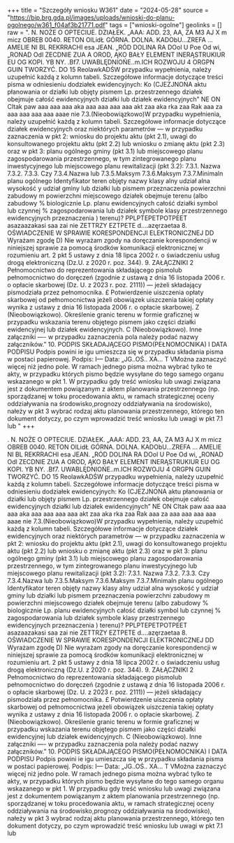 +++
title = "Szczegóły wniosku W361"
date = "2024-05-28"
source = "https://bip.brg.gda.pl/images/uploads/wnioski-do-planu-ogolnego/w361_f04af3b21771.pdf"
tags = ["wnioski-ogolne"]
geolinks = []
raw = ". N. NOŻE O OPTECIUE. DZIAŁEK. „AAA: ADD. 23, AA, ZA M3 AJ X m micz OBREB 0040. RETON OlLidŁ GÓRNA. DOLNA. KADObU...ZREFA ... AMELIE NI BL REKRRACHI esa JEAN. „RÓD DOLINA RA DOol U Poe Od wi, „RONAD Odl ZECDNIE ZUA A OROD, ĄKO BAŁY ELEMENT INERĄSTRUKIUR EU OG KOPI. YB NY. .Bf7. UWABLĘDNIOŃE..m.ICH ROZWOJU 4 ORGPN GUIN TWORZYĆ. DO 15 ReolawkADŚW przypadku wypełnienia, należy uzupełnić każdą z kolumn tabeli. Szczegółowe informacje dotyczące treści pisma w odniesieniu dodziałek ewidencyjnych: Ko (CJEZJNONA aktu płanowania or działki lub objęty pismem Lp.  przestrzennego działek obejmuje całość ewidencyjnych działki lub działek ewidencyjnych” NE ON Cltak paw aaa aaa aaa aka aaa aaa aaa aaa akt zaa aka rka zaa Rak aaa za aaa aaa aaa aaa aaae nie 7.3.(Nieobowiązkowo)W przypadku wypełnienia, należy uzupełnić każdą z kolumn tabeli. Szczegółowe informacje dotyczące działek ewidencyjnych oraz niektórych parametrów — w przypadku zaznaczenia w pkt 2: wniosku do projektu aktu (pkt 2.1), uwagi do konsultowanego projektu aktu (pkt 2.2) lub wniosku o zmianę aktu (pkt 2.3) oraz w pkt 3: planu ogólnego gminy (pkt 3.1) lub miejscowego planu zagospodarowania przestrzennego, w tym zintegrowanego planu inwestycyjnego lub miejscowego planu rewitalizacji (pkt 3.2): 7.3.1. Nazwa 7.3.2. 7.3.3. Czy 7.3.4.Nazwa lub  7.3.5.Maksym  7.3.6.Maksym  7.3.7.Minimaln planu ogólnego Identyfikator teren objęty nazwy klasy alny udział alna wysokość y udział gminy lub działki lub pismem przeznaczenia powierzchni zabudowy m powierzchni miejscowego działek obejmuje terenu (albo zabudowy % biologicznie Lp. planu ewidencyjnych całość działki symbol lub czynnej % zagospodarowania lub działek symbole klasy przestrzennego ewidencyjnych przeznaczenia ) terenu)? PPLPTEPETPOTPEET asazaazakasi saa zai nie ZETTRZY EZTPETE d....azęrzaetaa 8. OŚWIADCZENIE W SPRAWIE KORESPONDENCJI ELEKTRONICZNEJ DD Wyrażam zgodę D) Nie wyrażam zgody na doręczanie korespondencji w niniejszej sprawie za pomocą środków komunikacji elektronicznej w rozumieniu art. 2 pkt 5 ustawy z dnia 18 lipca 2002 r. o świadczeniu usług drogą elektroniczną (Dz.U. z 2020 r. poz. 344). 9. ZAŁĄCZNIKI 2 Pełnomocnictwo do reprezentowania składającego pismolub pełnomocnictwo do doręczeń (zgodnie z ustawą z dnia 16 listopada 2006 r. o opłacie skarbowej (Dz. U. z 2023 r. poz. 2111)) — jeżeli składający pismodziała przez pełnomocnika. £ Potwierdzenie uiszczenia opłaty skarbowej od pełnomocnictwa jeżeli obowiązek uiszczenia takiej opłaty wynika z ustawy z dnia 16 listopada 2006 r. o opłacie skarbowej. Z  (Nieobowiązkowo). Określenie granic terenu w formie graficznej w przypadku wskazania terenu objętego pismem jako części działki ewidencyjnej lub działek ewidencyjnych. C  (Nieobowiązkowo). Inne załączniki —- w przypadku zaznaczenia pola należy podać nazwy załączników.” 10. PODPIS SKŁADAJĄCEGO PISMO(PEŁNOMOCNIKA) I DATA PODPISU Podpis powini ie igu umieszcza się w przypadku składania pisma w postaci papierowej. Podpis: I— Data: „JG..OŚ.. XA... T VMożna zaznaczyć więcej niż jedno pole. W ramach jednego pisma można wybrać tylko te akty, w przypadku których pismo będzie wysyłane do tego samego organu wskazanego w pkt 1. W przypadku gdy treść wniosku lub uwagi związana jest z dokumentem powiązanym z aktem planowania przestrzennego (np. sporządzanej w toku procedowania aktu, w ramach strategicznej oceny oddziaływania na środowisko,prognozy oddziaływania na środowisko), nałeży w pkt 3 wybrać rodzaj aktu planowania przestrzennego, którego ten dokument dotyczy, po czym wprowadzić treść wniosku lub uwagi w pkt 7.1 lub "
+++

. N. NOŻE O OPTECIUE. DZIAŁEK. „AAA: ADD. 23, AA, ZA M3 AJ
X m micz
OBREB 0040. RETON OlLidŁ GÓRNA. DOLNA. KADObU...ZREFA ...
AMELIE NI BL REKRRACHI esa
JEAN. „RÓD DOLINA RA DOol U Poe Od wi, „RONAD
Odl ZECDNIE ZUA A OROD, ĄKO BAŁY ELEMENT INERĄSTRUKIUR EU
OG KOPI. YB NY. .Bf7. UWABLĘDNIOŃE..m.ICH ROZWOJU 4 ORGPN GUIN TWORZYĆ. DO
15 ReolawkADŚW przypadku wypełnienia, należy uzupełnić każdą z kolumn tabeli.
Szczegółowe informacje dotyczące treści pisma w odniesieniu dodziałek ewidencyjnych:
Ko (CJEZJNONA
aktu płanowania or działki lub objęty pismem
Lp.  przestrzennego działek obejmuje całość
ewidencyjnych działki lub działek
ewidencyjnych”
NE ON Cltak paw aaa aaa aaa aka aaa aaa aaa aaa akt zaa aka rka zaa Rak aaa za aaa aaa aaa aaa aaae nie
7.3.(Nieobowiązkowo)W przypadku wypełnienia, należy uzupełnić każdą z kolumn tabeli.
Szczegółowe informacje dotyczące działek ewidencyjnych oraz niektórych parametrów — w przypadku
zaznaczenia w pkt 2: wniosku do projektu aktu (pkt 2.1), uwagi do konsultowanego projektu aktu (pkt 2.2)
lub wniosku o zmianę aktu (pkt 2.3) oraz w pkt 3: planu ogólnego gminy (pkt 3.1) lub miejscowego planu
zagospodarowania przestrzennego, w tym zintegrowanego planu inwestycyjnego lub miejscowego planu
rewitalizacji (pkt 3.2):
7.3.1. Nazwa 7.3.2. 7.3.3. Czy 7.3.4.Nazwa lub  7.3.5.Maksym  7.3.6.Maksym  7.3.7.Minimaln
planu ogólnego Identyfikator teren objęty nazwy klasy alny udział alna wysokość y udział
gminy lub działki lub pismem przeznaczenia powierzchni zabudowy m powierzchni
miejscowego działek obejmuje terenu (albo zabudowy % biologicznie
Lp. planu ewidencyjnych całość działki symbol lub czynnej %
zagospodarowania lub działek symbole klasy
przestrzennego ewidencyjnych przeznaczenia
) terenu)?
PPLPTEPETPOTPEET asazaazakasi saa zai nie ZETTRZY EZTPETE d....azęrzaetaa
8. OŚWIADCZENIE W SPRAWIE KORESPONDENCJI ELEKTRONICZNEJ
DD Wyrażam zgodę D) Nie wyrażam zgody
na doręczanie korespondencji w niniejszej sprawie za pomocą środków komunikacji elektronicznej
w rozumieniu art. 2 pkt 5 ustawy z dnia 18 lipca 2002 r. o świadczeniu usług drogą elektroniczną (Dz.U.
z 2020 r. poz. 344).
9. ZAŁĄCZNIKI
2 Pełnomocnictwo do reprezentowania składającego pismolub pełnomocnictwo do doręczeń (zgodnie z ustawą z dnia 16
listopada 2006 r. o opłacie skarbowej (Dz. U. z 2023 r. poz. 2111)) — jeżeli składający pismodziała przez pełnomocnika.
£ Potwierdzenie uiszczenia opłaty skarbowej od pełnomocnictwa jeżeli obowiązek uiszczenia takiej opłaty wynika z ustawy z dnia
16 listopada 2006 r. o opłacie skarbowej.
Z  (Nieobowiązkowo). Określenie granic terenu w formie graficznej w przypadku wskazania terenu objętego pismem jako części
działki ewidencyjnej lub działek ewidencyjnych.
C  (Nieobowiązkowo). Inne załączniki —- w przypadku zaznaczenia pola należy podać nazwy załączników.”
10. PODPIS SKŁADAJĄCEGO PISMO(PEŁNOMOCNIKA) I DATA PODPISU
Podpis powini ie igu umieszcza się w przypadku składania pisma w postaci papierowej.
Podpis: I— Data: „JG..OŚ.. XA...
T
VMożna zaznaczyć więcej niż jedno pole. W ramach jednego pisma można wybrać tylko te akty, w przypadku których pismo będzie
wysyłane do tego samego organu wskazanego w pkt 1. W przypadku gdy treść wniosku lub uwagi związana jest z dokumentem
powiązanym z aktem planowania przestrzennego (np. sporządzanej w toku procedowania aktu, w ramach strategicznej oceny
oddziaływania na środowisko,prognozy oddziaływania na środowisko), nałeży w pkt 3 wybrać rodzaj aktu planowania przestrzennego,
którego ten dokument dotyczy, po czym wprowadzić treść wniosku lub uwagi w pkt 7.1 lub 



